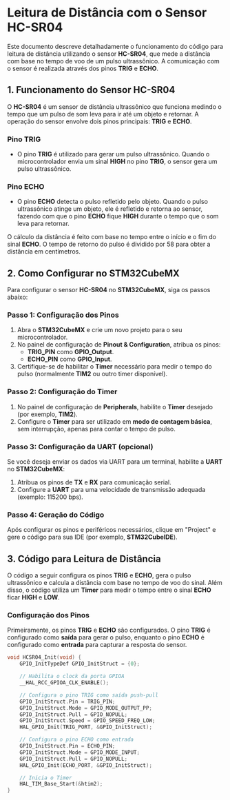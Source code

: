 # Leitura de Distância com o Sensor HC-SR04

Este documento descreve detalhadamente o funcionamento do código para leitura de distância utilizando o sensor **HC-SR04**, que mede a distância com base no tempo de voo de um pulso ultrassônico. A comunicação com o sensor é realizada através dos pinos **TRIG** e **ECHO**.

## 1. Funcionamento do Sensor HC-SR04

O **HC-SR04** é um sensor de distância ultrassônico que funciona medindo o tempo que um pulso de som leva para ir até um objeto e retornar. A operação do sensor envolve dois pinos principais: **TRIG** e **ECHO**.

### **Pino TRIG**
- O pino **TRIG** é utilizado para gerar um pulso ultrassônico. Quando o microcontrolador envia um sinal **HIGH** no pino **TRIG**, o sensor gera um pulso ultrassônico.

### **Pino ECHO**
- O pino **ECHO** detecta o pulso refletido pelo objeto. Quando o pulso ultrassônico atinge um objeto, ele é refletido e retorna ao sensor, fazendo com que o pino **ECHO** fique **HIGH** durante o tempo que o som leva para retornar.

O cálculo da distância é feito com base no tempo entre o início e o fim do sinal **ECHO**. O tempo de retorno do pulso é dividido por 58 para obter a distância em centímetros.

## 2. Como Configurar no STM32CubeMX

Para configurar o sensor **HC-SR04** no **STM32CubeMX**, siga os passos abaixo:

### **Passo 1: Configuração dos Pinos**

1. Abra o **STM32CubeMX** e crie um novo projeto para o seu microcontrolador.
2. No painel de configuração de **Pinout & Configuration**, atribua os pinos:
   - **TRIG_PIN** como **GPIO_Output**.
   - **ECHO_PIN** como **GPIO_Input**.
3. Certifique-se de habilitar o **Timer** necessário para medir o tempo do pulso (normalmente **TIM2** ou outro timer disponível).

### **Passo 2: Configuração do Timer**

1. No painel de configuração de **Peripherals**, habilite o **Timer** desejado (por exemplo, **TIM2**).
2. Configure o **Timer** para ser utilizado em **modo de contagem básica**, sem interrupção, apenas para contar o tempo de pulso.

### **Passo 3: Configuração da UART (opcional)**

Se você deseja enviar os dados via UART para um terminal, habilite a **UART** no **STM32CubeMX**:
1. Atribua os pinos de **TX** e **RX** para comunicação serial.
2. Configure a **UART** para uma velocidade de transmissão adequada (exemplo: 115200 bps).

### **Passo 4: Geração do Código**

Após configurar os pinos e periféricos necessários, clique em "Project" e gere o código para sua IDE (por exemplo, **STM32CubeIDE**).

## 3. Código para Leitura de Distância

O código a seguir configura os pinos **TRIG** e **ECHO**, gera o pulso ultrassônico e calcula a distância com base no tempo de voo do sinal. Além disso, o código utiliza um **Timer** para medir o tempo entre o sinal **ECHO** ficar **HIGH** e **LOW**.

### **Configuração dos Pinos**

Primeiramente, os pinos **TRIG** e **ECHO** são configurados. O pino **TRIG** é configurado como **saída** para gerar o pulso, enquanto o pino **ECHO** é configurado como **entrada** para capturar a resposta do sensor.

```c
void HCSR04_Init(void) {
    GPIO_InitTypeDef GPIO_InitStruct = {0};

    // Habilita o clock da porta GPIOA
    __HAL_RCC_GPIOA_CLK_ENABLE();

    // Configura o pino TRIG como saída push-pull
    GPIO_InitStruct.Pin = TRIG_PIN;
    GPIO_InitStruct.Mode = GPIO_MODE_OUTPUT_PP;
    GPIO_InitStruct.Pull = GPIO_NOPULL;
    GPIO_InitStruct.Speed = GPIO_SPEED_FREQ_LOW;
    HAL_GPIO_Init(TRIG_PORT, &GPIO_InitStruct);

    // Configura o pino ECHO como entrada
    GPIO_InitStruct.Pin = ECHO_PIN;
    GPIO_InitStruct.Mode = GPIO_MODE_INPUT;
    GPIO_InitStruct.Pull = GPIO_NOPULL;
    HAL_GPIO_Init(ECHO_PORT, &GPIO_InitStruct);

    // Inicia o Timer
    HAL_TIM_Base_Start(&htim2);
}
